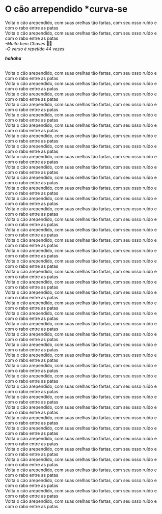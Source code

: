 # O cão arrependido *curva-se

Volta o cão arependido, com suas orelhas tão fartas, com seu osso ruído e com o rabo entre as patas
<br>Volta o cão arependido, com suas orelhas tão fartas, com seu osso ruído e com o rabo entre as patas
<br>*-Muito bem Chaves* 👏👏
<br>-*O verso é repetido 44 vezes*

***hahaha***

<br>Volta o cão arependido, com suas orelhas tão fartas, com seu osso ruído e com o rabo entre as patas
<br>Volta o cão arependido, com suas orelhas tão fartas, com seu osso ruído e com o rabo entre as patas
<br>Volta o cão arependido, com suas orelhas tão fartas, com seu osso ruído e com o rabo entre as patas
<br>Volta o cão arependido, com suas orelhas tão fartas, com seu osso ruído e com o rabo entre as patas
<br>Volta o cão arependido, com suas orelhas tão fartas, com seu osso ruído e com o rabo entre as patas
<br>Volta o cão arependido, com suas orelhas tão fartas, com seu osso ruído e com o rabo entre as patas
<br>Volta o cão arependido, com suas orelhas tão fartas, com seu osso ruído e com o rabo entre as patas
<br>Volta o cão arependido, com suas orelhas tão fartas, com seu osso ruído e com o rabo entre as patas
<br>Volta o cão arependido, com suas orelhas tão fartas, com seu osso ruído e com o rabo entre as patas
<br>Volta o cão arependido, com suas orelhas tão fartas, com seu osso ruído e com o rabo entre as patas
<br>Volta o cão arependido, com suas orelhas tão fartas, com seu osso ruído e com o rabo entre as patas
<br>Volta o cão arependido, com suas orelhas tão fartas, com seu osso ruído e com o rabo entre as patas
<br>Volta o cão arependido, com suas orelhas tão fartas, com seu osso ruído e com o rabo entre as patas
<br>Volta o cão arependido, com suas orelhas tão fartas, com seu osso ruído e com o rabo entre as patas
<br>Volta o cão arependido, com suas orelhas tão fartas, com seu osso ruído e com o rabo entre as patas
<br>Volta o cão arependido, com suas orelhas tão fartas, com seu osso ruído e com o rabo entre as patas
<br>Volta o cão arependido, com suas orelhas tão fartas, com seu osso ruído e com o rabo entre as patas
<br>Volta o cão arependido, com suas orelhas tão fartas, com seu osso ruído e com o rabo entre as patas
<br>Volta o cão arependido, com suas orelhas tão fartas, com seu osso ruído e com o rabo entre as patas
<br>Volta o cão arependido, com suas orelhas tão fartas, com seu osso ruído e com o rabo entre as patas
<br>Volta o cão arependido, com suas orelhas tão fartas, com seu osso ruído e com o rabo entre as patas
<br>Volta o cão arependido, com suas orelhas tão fartas, com seu osso ruído e com o rabo entre as patas
<br>Volta o cão arependido, com suas orelhas tão fartas, com seu osso ruído e com o rabo entre as patas
<br>Volta o cão arependido, com suas orelhas tão fartas, com seu osso ruído e com o rabo entre as patas
<br>Volta o cão arependido, com suas orelhas tão fartas, com seu osso ruído e com o rabo entre as patas
<br>Volta o cão arependido, com suas orelhas tão fartas, com seu osso ruído e com o rabo entre as patas
<br>Volta o cão arependido, com suas orelhas tão fartas, com seu osso ruído e com o rabo entre as patas
<br>Volta o cão arependido, com suas orelhas tão fartas, com seu osso ruído e com o rabo entre as patas
<br>Volta o cão arependido, com suas orelhas tão fartas, com seu osso ruído e com o rabo entre as patas
<br>Volta o cão arependido, com suas orelhas tão fartas, com seu osso ruído e com o rabo entre as patas
<br>Volta o cão arependido, com suas orelhas tão fartas, com seu osso ruído e com o rabo entre as patas
<br>Volta o cão arependido, com suas orelhas tão fartas, com seu osso ruído e com o rabo entre as patas
<br>Volta o cão arependido, com suas orelhas tão fartas, com seu osso ruído e com o rabo entre as patas
<br>Volta o cão arependido, com suas orelhas tão fartas, com seu osso ruído e com o rabo entre as patas
<br>Volta o cão arependido, com suas orelhas tão fartas, com seu osso ruído e com o rabo entre as patas
<br>Volta o cão arependido, com suas orelhas tão fartas, com seu osso ruído e com o rabo entre as patas
<br>Volta o cão arependido, com suas orelhas tão fartas, com seu osso ruído e com o rabo entre as patas
<br>Volta o cão arependido, com suas orelhas tão fartas, com seu osso ruído e com o rabo entre as patas
<br>Volta o cão arependido, com suas orelhas tão fartas, com seu osso ruído e com o rabo entre as patas
<br>Volta o cão arependido, com suas orelhas tão fartas, com seu osso ruído e com o rabo entre as patas
<br>Volta o cão arependido, com suas orelhas tão fartas, com seu osso ruído e com o rabo entre as patas
<br>Volta o cão arependido, com suas orelhas tão fartas, com seu osso ruído e com o rabo entre as patas
